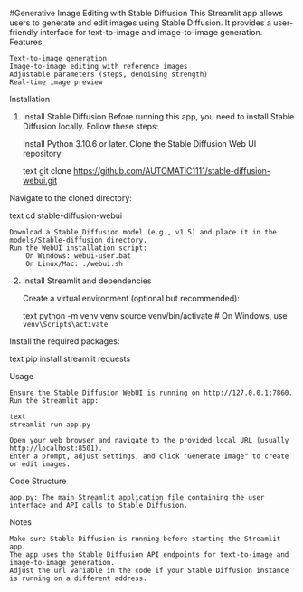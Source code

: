 #Generative Image Editing with Stable Diffusion
This Streamlit app allows users to generate and edit images using Stable Diffusion. It provides a user-friendly interface for text-to-image and image-to-image generation.
Features

    Text-to-image generation
    Image-to-image editing with reference images
    Adjustable parameters (steps, denoising strength)
    Real-time image preview

Installation
1. Install Stable Diffusion
Before running this app, you need to install Stable Diffusion locally. Follow these steps:

    Install Python 3.10.6 or later.
    Clone the Stable Diffusion Web UI repository:

    text
    git clone https://github.com/AUTOMATIC1111/stable-diffusion-webui.git

Navigate to the cloned directory:

text
cd stable-diffusion-webui

    Download a Stable Diffusion model (e.g., v1.5) and place it in the models/Stable-diffusion directory.
    Run the WebUI installation script:
        On Windows: webui-user.bat
        On Linux/Mac: ./webui.sh

2. Install Streamlit and dependencies

    Create a virtual environment (optional but recommended):

    text
    python -m venv venv
    source venv/bin/activate  # On Windows, use `venv\Scripts\activate`

Install the required packages:

text
pip install streamlit requests

Usage

    Ensure the Stable Diffusion WebUI is running on http://127.0.0.1:7860.
    Run the Streamlit app:

    text
    streamlit run app.py

    Open your web browser and navigate to the provided local URL (usually http://localhost:8501).
    Enter a prompt, adjust settings, and click "Generate Image" to create or edit images.

Code Structure

    app.py: The main Streamlit application file containing the user interface and API calls to Stable Diffusion.

Notes

    Make sure Stable Diffusion is running before starting the Streamlit app.
    The app uses the Stable Diffusion API endpoints for text-to-image and image-to-image generation.
    Adjust the url variable in the code if your Stable Diffusion instance is running on a different address.

